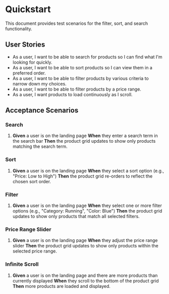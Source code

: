# Quickstart

This document provides test scenarios for the filter, sort, and search functionality.

## User Stories

-   As a user, I want to be able to search for products so I can find what I'm looking for quickly.
-   As a user, I want to be able to sort products so I can view them in a preferred order.
-   As a user, I want to be able to filter products by various criteria to narrow down my choices.
-   As a user, I want to be able to filter products by a price range.
-   As a user, I want products to load continuously as I scroll.

## Acceptance Scenarios

### Search

1.  **Given** a user is on the landing page
    **When** they enter a search term in the search bar
    **Then** the product grid updates to show only products matching the search term.

### Sort

1.  **Given** a user is on the landing page
    **When** they select a sort option (e.g., "Price: Low to High")
    **Then** the product grid re-orders to reflect the chosen sort order.

### Filter

1.  **Given** a user is on the landing page
    **When** they select one or more filter options (e.g., "Category: Running", "Color: Blue")
    **Then** the product grid updates to show only products that match all selected filters.

### Price Range Slider

1.  **Given** a user is on the landing page
    **When** they adjust the price range slider
    **Then** the product grid updates to show only products within the selected price range.

### Infinite Scroll

1.  **Given** a user is on the landing page and there are more products than currently displayed
    **When** they scroll to the bottom of the product grid
    **Then** more products are loaded and displayed.
